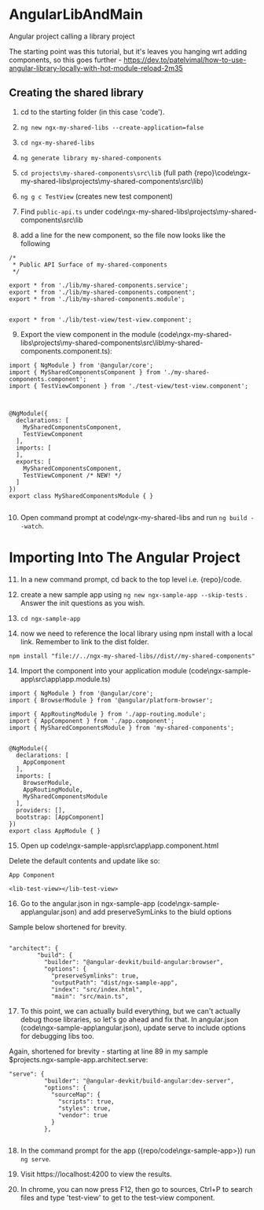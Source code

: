 # AngularLibAndMain
Angular project calling a library project

The starting point was this tutorial, but it's leaves you hanging wrt adding components, so this goes further - https://dev.to/patelvimal/how-to-use-angular-library-locally-with-hot-module-reload-2m35


## Creating the shared library

1. cd to the starting folder (in this case 'code').


2. `ng new ngx-my-shared-libs --create-application=false`

3. `cd ngx-my-shared-libs`

4. `ng generate library my-shared-components`

5. `cd projects\my-shared-components\src\lib` (full path {repo}\code\ngx-my-shared-libs\projects\my-shared-components\src\lib)

6. `ng g c TestView` (creates new test component)

7. Find `public-api.ts` under code\ngx-my-shared-libs\projects\my-shared-components\src\lib

8. add a line for the new component, so the file now looks like the following

````
/*
 * Public API Surface of my-shared-components
 */

export * from './lib/my-shared-components.service';
export * from './lib/my-shared-components.component';
export * from './lib/my-shared-components.module';


export * from './lib/test-view/test-view.component';

````

9. Export the view component in the module (code\ngx-my-shared-libs\projects\my-shared-components\src\lib\my-shared-components.component.ts):

````
import { NgModule } from '@angular/core';
import { MySharedComponentsComponent } from './my-shared-components.component';
import { TestViewComponent } from './test-view/test-view.component';



@NgModule({
  declarations: [
    MySharedComponentsComponent,
    TestViewComponent
  ],
  imports: [
  ],
  exports: [
    MySharedComponentsComponent,
    TestViewComponent /* NEW! */
  ]
})
export class MySharedComponentsModule { }


````


10. Open command prompt at code\ngx-my-shared-libs and run `ng build --watch`.



# Importing Into The Angular Project

11. In a new command prompt, cd back to the top level i.e. {repo}/code.

12. create a new sample app using `ng new ngx-sample-app --skip-tests` . Answer the init questions as you wish.

13. `cd ngx-sample-app`

13. now we need to reference the local library using npm install with a local link. Remember to link to the dist folder.


`npm install "file://../ngx-my-shared-libs//dist//my-shared-components"`


14. Import the component into your application module (code\ngx-sample-app\src\app\app.module.ts)

````
import { NgModule } from '@angular/core';
import { BrowserModule } from '@angular/platform-browser';

import { AppRoutingModule } from './app-routing.module';
import { AppComponent } from './app.component';
import { MySharedComponentsModule } from 'my-shared-components';


@NgModule({
  declarations: [
    AppComponent
  ],
  imports: [
    BrowserModule,
    AppRoutingModule,
    MySharedComponentsModule
  ],
  providers: [],
  bootstrap: [AppComponent]
})
export class AppModule { }

````

15. Open up code\ngx-sample-app\src\app\app.component.html

Delete the default contents and update like so:

````
App Component

<lib-test-view></lib-test-view>
````

16. Go to the angular.json in ngx-sample-app (code\ngx-sample-app\angular.json) and add preserveSymLinks to the biuld options 

Sample below shortened for brevity.

````

"architect": {
        "build": {
          "builder": "@angular-devkit/build-angular:browser",
          "options": {
            "preserveSymlinks": true,
            "outputPath": "dist/ngx-sample-app",
            "index": "src/index.html",
            "main": "src/main.ts",

````


17. To this point, we can actually build everything, but we can't actually debug those libraries, so let's go ahead and fix that. In angular.json (code\ngx-sample-app\angular.json), update serve to include options for debugging libs too.

Again, shortened for brevity - starting at line 89 in my sample $projects.ngx-sample-app.architect.serve:

````
"serve": {
          "builder": "@angular-devkit/build-angular:dev-server",
          "options": {
            "sourceMap": {
              "scripts": true,
              "styles": true,
              "vendor": true
            }
          },


````



18. In the command prompt for the app ({repo/code\ngx-sample-app>}) run `ng serve`.

19. Visit https://localhost:4200 to view the results.

20. In chrome, you can now press F12, then go to sources, Ctrl+P to search files and type 'test-view' to get to the test-view component.



